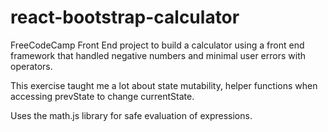 # react-bootstrap-calculator
FreeCodeCamp Front End project to build a calculator using a front end framework that handled negative numbers and minimal user errors with operators.

This exercise taught me a lot about state mutability, helper functions when accessing prevState to change currentState.

Uses the math.js library for safe evaluation of expressions.
